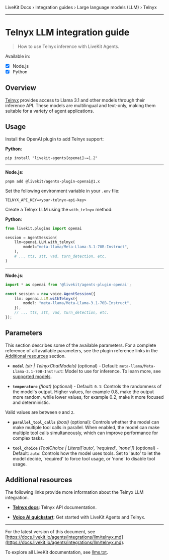 LiveKit Docs › Integration guides › Large language models (LLM) › Telnyx

---

# Telnyx LLM integration guide

> How to use Telnyx inference with LiveKit Agents.

Available in:
- [x] Node.js
- [x] Python

## Overview

[Telnyx](https://telnyx.com/) provides access to Llama 3.1 and other models through their inference API. These models are multilingual and text-only, making them suitable for a variety of agent applications.

## Usage

Install the OpenAI plugin to add Telnyx support:

**Python**:

```shell
pip install "livekit-agents[openai]~=1.2"

```

---

**Node.js**:

```shell
pnpm add @livekit/agents-plugin-openai@1.x

```

Set the following environment variable in your `.env` file:

```shell
TELNYX_API_KEY=<your-telnyx-api-key>

```

Create a Telnyx LLM using the `with_telnyx` method:

**Python**:

```python
from livekit.plugins import openai

session = AgentSession(
    llm=openai.LLM.with_telnyx(
        model="meta-llama/Meta-Llama-3.1-70B-Instruct",
    ),
    # ... tts, stt, vad, turn_detection, etc.
)

```

---

**Node.js**:

```typescript
import * as openai from '@livekit/agents-plugin-openai';

const session = new voice.AgentSession({
    llm: openai.LLM.withTelnyx({
        model: "meta-llama/Meta-Llama-3.1-70B-Instruct",
    }),
    // ... tts, stt, vad, turn_detection, etc.
});

```

## Parameters

This section describes some of the available parameters. For a complete reference of all available parameters, see the plugin reference links in the [Additional resources](#additional-resources) section.

- **`model`** _(str | TelnyxChatModels)_ (optional) - Default: `meta-llama/Meta-Llama-3.1-70B-Instruct`: Model to use for inference. To learn more, see [supported models](https://developers.telnyx.com/docs/inference/getting-started#models).

- **`temperature`** _(float)_ (optional) - Default: `0.1`: Controls the randomness of the model's output. Higher values, for example 0.8, make the output more random, while lower values, for example 0.2, make it more focused and deterministic.

Valid values are between `0` and `2`.

- **`parallel_tool_calls`** _(bool)_ (optional): Controls whether the model can make multiple tool calls in parallel. When enabled, the model can make multiple tool calls simultaneously, which can improve performance for complex tasks.

- **`tool_choice`** _(ToolChoice | Literal['auto', 'required', 'none'])_ (optional) - Default: `auto`: Controls how the model uses tools. Set to 'auto' to let the model decide, 'required' to force tool usage, or 'none' to disable tool usage.

## Additional resources

The following links provide more information about the Telnyx LLM integration.

- **[Telnyx docs](https://developers.telnyx.com/docs/inference/getting-started)**: Telnyx API documentation.

- **[Voice AI quickstart](https://docs.livekit.io/agents/start/voice-ai.md)**: Get started with LiveKit Agents and Telnyx.

---


For the latest version of this document, see [https://docs.livekit.io/agents/integrations/llm/telnyx.md](https://docs.livekit.io/agents/integrations/llm/telnyx.md).

To explore all LiveKit documentation, see [llms.txt](https://docs.livekit.io/llms.txt).